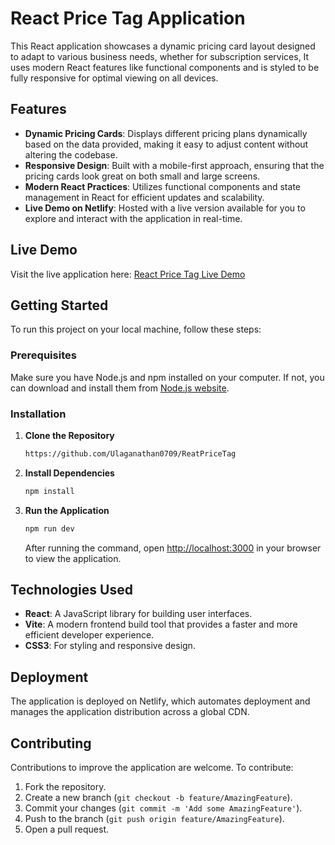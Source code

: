 # React Price Tag Application

This React application showcases a dynamic pricing card layout designed to adapt to various business needs, whether for subscription services, It uses modern React features like functional components and is styled to be fully responsive for optimal viewing on all devices.

## Features

- **Dynamic Pricing Cards**: Displays different pricing plans dynamically based on the data provided, making it easy to adjust content without altering the codebase.
- **Responsive Design**: Built with a mobile-first approach, ensuring that the pricing cards look great on both small and large screens.
- **Modern React Practices**: Utilizes functional components and state management in React for efficient updates and scalability.
- **Live Demo on Netlify**: Hosted with a live version available for you to explore and interact with the application in real-time.

## Live Demo

Visit the live application here: [React Price Tag Live Demo](https://reatpricetag.netlify.app/)

## Getting Started

To run this project on your local machine, follow these steps:

### Prerequisites

Make sure you have Node.js and npm installed on your computer. If not, you can download and install them from [Node.js website](https://nodejs.org/).

### Installation

1. **Clone the Repository**

    ```bash
    https://github.com/Ulaganathan0709/ReatPriceTag
    ```

2. **Install Dependencies**

    ```bash
    npm install
    ```

3. **Run the Application**

    ```bash
    npm run dev
    ```

    After running the command, open [http://localhost:3000](http://localhost:3000) in your browser to view the application.

## Technologies Used

- **React**: A JavaScript library for building user interfaces.
- **Vite**: A modern frontend build tool that provides a faster and more efficient developer experience.
- **CSS3**: For styling and responsive design.

## Deployment

The application is deployed on Netlify, which automates deployment and manages the application distribution across a global CDN.

## Contributing

Contributions to improve the application are welcome. To contribute:

1. Fork the repository.
2. Create a new branch (`git checkout -b feature/AmazingFeature`).
3. Commit your changes (`git commit -m 'Add some AmazingFeature'`).
4. Push to the branch (`git push origin feature/AmazingFeature`).
5. Open a pull request.

